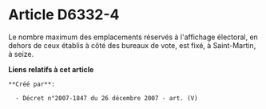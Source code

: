 # Article D6332-4

Le nombre maximum des emplacements réservés à l'affichage électoral, en dehors de ceux établis à côté des bureaux de vote,
est fixé, à Saint-Martin, à seize.

**Liens relatifs à cet article**

	**Créé par**:

	  - Décret n°2007-1847 du 26 décembre 2007 - art. (V)
